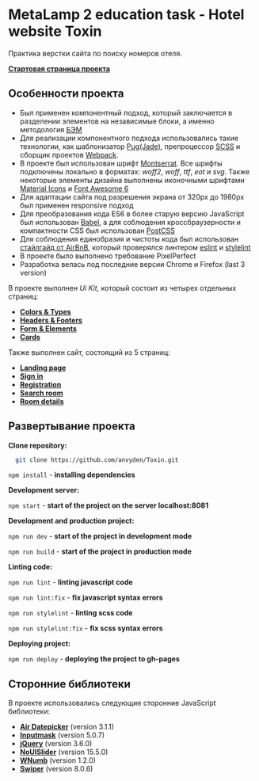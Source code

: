 # MetaLamp 2 education task - Hotel website Toxin

Практика верстки сайта по поиску номеров отеля.

[**Стартовая страница проекта**](https://anvyden.github.io/Toxin/start-page.html)

## Особенности проекта

- Был применен компонентный подход, который заключается в разделении элементов на независимые блоки, а именно методология [БЭМ](https://ru.bem.info/methodology/quick-start/)
- Для реализации компонентного подхода использовались такие технологии, как шаблонизатор [Pug(Jade)](https://gist.github.com/neretin-trike/53aff5afb76153f050c958b82abd9228), препроцессор [SCSS](https://sass-scss.ru) и сборщик проектов [Webpack](https://webpack.js.org).
- В проекте был использован шрифт [Montserrat](https://fonts.google.com/specimen/Montserrat). Все шрифты подключены локально в форматах: _woff2_, _woff_, _ttf_, _eot_ и _svg_. Также некоторые элементы дизайна выполнены иконочными шрифтами [Material Icons](https://google.github.io/material-design-icons/) и [Font Awesome 6](https://fontawesome.com)
- Для адаптации сайта под разрешения экрана от 320px до 1980px был применен responsive подход
- Для преобразования кода ES6 в более старую версию JavaScript был использован [Babel](https://babeljs.io), а для соблюдения кроссбраузерности и компактности CSS был использован [PostCSS](https://postcss.org)
- Для соблюдения единобразия и чистоты кода был использован [стайлгайд от AirBnB](https://github.com/airbnb/javascript), который проверялся линтером [eslint](https://eslint.org/) и [stylelint](https://stylelint.io)
- В проекте было выполнено требование PixelPerfect
- Разработка велась под последние версии Chrome и Firefox (last 3 version)

В проекте выполнен _Ui Kit_, который состоит из четырех отдельных страниц:

- [**Colors & Types**](https://anvyden.github.io/Toxin/colors-type.html)
- [**Headers & Footers**](https://anvyden.github.io/Toxin/headers-footers.html)
- [**Form & Elements**](https://anvyden.github.io/Toxin/form-elements.html)
- [**Cards**](https://anvyden.github.io/Toxin/cards.html)

Также выполнен сайт, состоящий из 5 страниц:

- [**Landing page**](https://anvyden.github.io/Toxin/landing-page.html)
- [**Sign in**](https://anvyden.github.io/Toxin/sign-in.html)
- [**Registration**](https://anvyden.github.io/Toxin/registration.html)
- [**Search room**](https://anvyden.github.io/Toxin/search-room.html)
- [**Room details**](https://anvyden.github.io/Toxin/room-details.html)

## Развертывание проекта

**Clone repository:**

```bash
  git clone https://github.com/anvyden/Toxin.git
```

`npm install` - **installing dependencies**

**Development server:**

`npm start` - **start of the project on the server localhost:8081**

**Development and production project:**

`npm run dev` - **start of the project in development mode**

`npm run build` - **start of the project in production mode**

**Linting code:**

`npm run lint` - **linting javascript code**

`npm run lint:fix` - **fix javascript syntax errors**

`npm run stylelint` - **linting scss code**

`npm run stylelint:fix` - **fix scss syntax errors**

**Deploying project:**

`npm run deploy` - **deploying the project to gh-pages**

## Сторонние библиотеки

В проекте использовались следующие сторонние JavaScript библиотеки:

- [**Air Datepicker**](https://air-datepicker.com/ru) (version 3.1.1)
- [**Inputmask**](https://github.com/RobinHerbots/Inputmask) (version 5.0.7)
- [**jQuery**](https://jquery.com) (version 3.6.0)
- [**NoUISlider**](https://github.com/leongersen/noUiSlider) (version 15.5.0)
- [**WNumb**](https://refreshless.com/wnumb/) (version 1.2.0)
- [**Swiper**](https://swiperjs.com/) (version 8.0.6)
